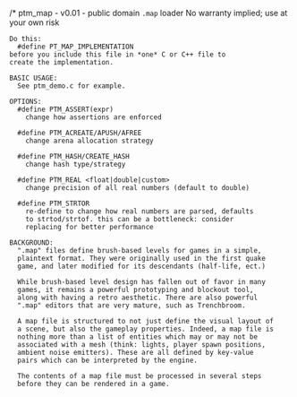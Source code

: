 /* 
    ptm_map - v0.01 - public domain `.map` loader
                            No warranty implied; use at your own risk

    Do this:
      #define PT_MAP_IMPLEMENTATION
    before you include this file in *one* C or C++ file to 
    create the implementation.

    BASIC USAGE:
      See ptm_demo.c for example.

    OPTIONS:
      #define PTM_ASSERT(expr)
        change how assertions are enforced

      #define PTM_ACREATE/APUSH/AFREE
        change arena allocation strategy

      #define PTM_HASH/CREATE_HASH
        change hash type/strategy

      #define PTM_REAL <float|double|custom>
        change precision of all real numbers (default to double)

      #define PTM_STRTOR
        re-define to change how real numbers are parsed, defaults 
        to strtod/strtof. this can be a bottleneck: consider 
        replacing for better performance

    BACKGROUND:
      ".map" files define brush-based levels for games in a simple, 
      plaintext format. They were originally used in the first quake 
      game, and later modified for its descendants (half-life, ect.)

      While brush-based level design has fallen out of favor in many 
      games, it remains a powerful prototyping and blockout tool, 
      along with having a retro aesthetic. There are also powerful 
      ".map" editors that are very mature, such as Trenchbroom.

      A map file is structured to not just define the visual layout of 
      a scene, but also the gameplay properties. Indeed, a map file is 
      nothing more than a list of entities which may or may not be 
      associated with a mesh (think: lights, player spawn positions, 
      ambient noise emitters). These are all defined by key-value 
      pairs which can be interpreted by the engine.

      The contents of a map file must be processed in several steps
      before they can be rendered in a game.


